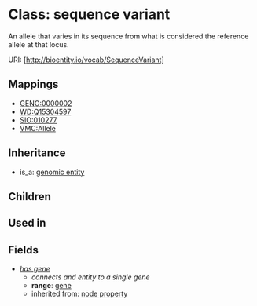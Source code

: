 # Class: sequence variant


An allele that varies in its sequence from what is considered the reference allele at that locus.

URI: [http://bioentity.io/vocab/SequenceVariant]
## Mappings

 * [GENO:0000002](http://purl.obolibrary.org/obo/GENO_0000002)
 * [WD:Q15304597](http://purl.obolibrary.org/obo/WD_Q15304597)
 * [SIO:010277](http://semanticscience.org/resource/SIO_010277)
 * [VMC:Allele](http://purl.obolibrary.org/obo/VMC_Allele)
## Inheritance

 *  is_a: [genomic entity](GenomicEntity.md)
## Children

## Used in

## Fields

 * _[has gene](has_gene.md)_
    * _connects and entity to a single gene_
    * __range__: [gene](Gene.md)
    * inherited from: [node property](node_property.md)
